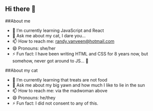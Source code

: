 ## Hi there 👋

##About me
- 🌱 I’m currently learning JavaScript and React
- 💬 Ask me about my cat, I dare you... 
- 📫 How to reach me: randy.vanveen@hotmail.com
- 😄 Pronouns: she/her
- ⚡ Fun fact: I have been writing HTML and CSS for 8 years now, but somehow, never got around to JS... 🫣

##About my cat
- 🌱 I’m currently learning that treats are not food
- 💬 Ask me about my big yawn and how much I like to lie in the sun
- 📫 How to reach me: via the madwoman above
- 😄 Pronouns: he/they
- ⚡ Fun fact: I did not consent to any of this.